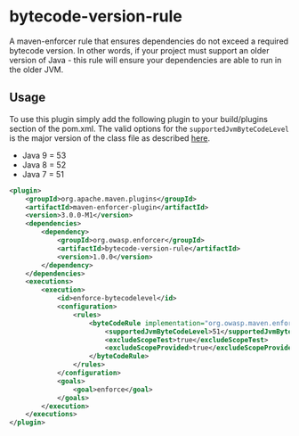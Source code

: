 bytecode-version-rule
================

A maven-enforcer rule that ensures dependencies do not exceed a required bytecode version. In other words, 
if your project must support an older version of Java - this rule will ensure your dependencies are able to 
run in the older JVM.

Usage
-------------
To use this plugin simply add the following plugin to your build/plugins section of the pom.xml.
The valid options for the `supportedJvmByteCodeLevel` is the major version of the class file
as described [here](https://en.wikipedia.org/wiki/Java_class_file#General_layout).

- Java 9 = 53
- Java 8 = 52
- Java 7 = 51

```xml
<plugin>
    <groupId>org.apache.maven.plugins</groupId>
    <artifactId>maven-enforcer-plugin</artifactId>
    <version>3.0.0-M1</version>
    <dependencies>
        <dependency>
            <groupId>org.owasp.enforcer</groupId>
            <artifactId>bytecode-version-rule</artifactId>
            <version>1.0.0</version>
        </dependency>
    </dependencies>
    <executions>
        <execution>
            <id>enforce-bytecodelevel</id>
            <configuration>
                <rules>
                    <byteCodeRule implementation="org.owasp.maven.enforcer.rule.BytecodeLevelRule">
                        <supportedJvmByteCodeLevel>51</supportedJvmByteCodeLevel>
                        <excludeScopeTest>true</excludeScopeTest>
                        <excludeScopeProvided>true</excludeScopeProvided>
                    </byteCodeRule>
                </rules>
            </configuration>
            <goals>
                <goal>enforce</goal>
            </goals>
        </execution>
    </executions>
</plugin>
```